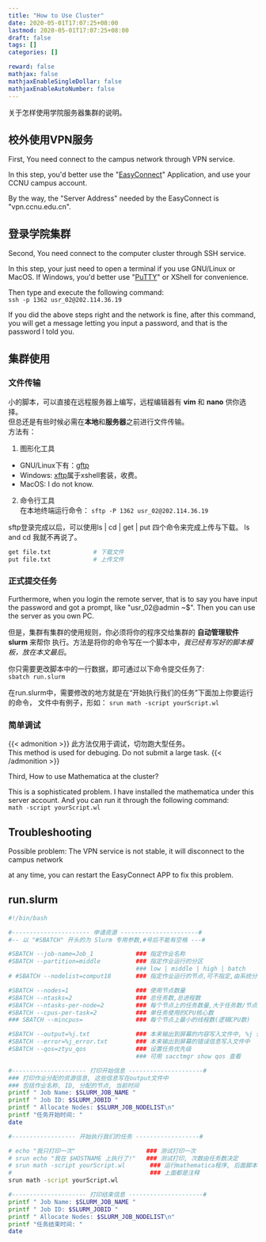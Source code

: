 ```yaml
---
title: "How to Use Cluster"
date: 2020-05-01T17:07:25+08:00
lastmod: 2020-05-01T17:07:25+08:00
draft: false
tags: []
categories: []

reward: false
mathjax: false
mathjaxEnableSingleDollar: false
mathjaxEnableAutoNumber: false
---
```

关于怎样使用学院服务器集群的说明。
<!--more-->

## 校外使用VPN服务
First, You need connect to the campus network through VPN service.

In this step, you'd better use the "[EasyConnect](https://vpn.ccnu.edu.cn/com/installClient_en.html)" Application, and use your CCNU campus account.

By the way, the "Server Address" needed by the EasyConnect is "vpn.ccnu.edu.cn".

## 登录学院集群
Second, You need connect to the computer cluster through SSH service.  

In this step, your just need to open a terminal if you use GNU/Linux or MacOS.
If Windows, you'd better use "[PuTTY](http://www.putty.be/latest.html)" or XShell for convenience.  

Then type and execute the following command:  
`ssh -p 1362 usr_02@202.114.36.19`

If you did the above steps right and the network is fine, after this command,
you will get a message letting you input a password, and that is the password I told you.


## 集群使用
### 文件传输
小的脚本，可以直接在远程服务器上编写，远程编辑器有 **vim** 和 **nano** 供你选择。  
但总还是有些时候必需在**本地**和**服务器**之前进行文件传输。  
方法有：  
1. 图形化工具  
- GNU/Linux下有：[gftp](https://www.gftp.org/)
- Windows: [xftp]()属于xshell套装，收费。
- MacOS: I do not know.
2. 命令行工具  
在本地终端运行命令：
`sftp -P 1362 usr_02@202.114.36.19`

sftp登录完成以后，可以使用ls | cd | get | put 四个命令来完成上传与下载。
ls and cd 我就不再说了。
```bash
get file.txt            # 下载文件
put file.txt            # 上传文件
```

### 正式提交任务
Furthermore, when you login the remote server, that is to say you have input the
password and got a prompt, like "usr_02@admin ~$". Then you can use the server
as you own PC.

但是，集群有集群的使用规则，你必须将你的程序交给集群的 **自动管理软件slurm** 来帮你
执行。方法是将你的命令写在一个脚本中，*我已经有写好的脚本模板，放在本文最后*。  

你只需要更改脚本中的一行数据，即可通过以下命令提交任务了:  
`sbatch run.slurm`

在run.slurm中，需要修改的地方就是在“开始执行我们的任务”下面加上你要运行的命令，
文件中有例子，形如：
`srun math -script yourScript.wl`

### 简单调试
{{< admonition >}}
此方法仅用于调试，切勿跑大型任务。</br>
This method is used for debuging. Do not submit a large task.
{{< /admonition >}}

Third, How to use Mathematica at the cluster?

This is a sophisticated problem. I have installed the mathematica under this
server account. And you can run it through the following command:  
`math -script yourScript.wl`

##  Troubleshooting

Possible problem:  The VPN service is not stable, it will disconnect to the campus network

at any time, you can restart the EasyConnect APP to fix this problem.

## run.slurm

```bash
#!/bin/bash

#---------------------- 申请资源 ----------------------#
#-- 以 "#SBATCH" 开头的为 Slurm 专用参数,#号后不能有空格 ---#

#SBATCH --job-name=Job_1            ### 指定作业名称
#SBATCH --partition=middle          ### 指定作业运行的分区
                                    ### low | middle | high | batch
# #SBATCH --nodelist=comput18       ### 指定作业运行的节点,可不指定,由系统分配

#SBATCH --nodes=1                   ### 使用节点数量
#SBATCH --ntasks=2                  ### 总任务数,总进程数
#SBATCH --ntasks-per-node=2         ### 每个节点上的任务数量,大于任务数/节点数,不要超过 56
#SBATCH --cpus-per-task=2           ### 单任务使用的CPU核心数
### SBATCH --mincpus=               ### 每个节点上最小的线程数(逻辑CPU数)

#SBATCH --output=%j.txt             ### 本来输出到屏幕的内容写入文件中, %j 代表作业ID
#SBATCH --error=%j_error.txt        ### 本来输出到屏幕的错误信息写入文件中
#SBATCH --qos=ztyu_qos              ### 设置任务优先级
                                    ### 可用 sacctmgr show qos 查看

#--------------------- 打印开始信息 ---------------------#
### 打印作业分配的资源信息, 这些信息写在output文件中
### 包括作业名称, ID, 分配的节点, 当前时间
printf " Job Name: $SLURM_JOB_NAME "  
printf " Job ID: $SLURM_JOBID "       
printf " Allocate Nodes: $SLURM_JOB_NODELIST\n"
printf "任务开始时间: "
date

#------------------ 开始执行我们的任务 ------------------#

# echo "我只打印一次"                    ### 测试打印一次
# srun echo "我在 $HOSTNAME 上执行了!"   ### 测试打印, 次数由任务数决定
# srun math -script yourScript.wl       ### 运行mathematica程序, 后面脚本的名字自行修改
#                                       ### 上面都是注释
srun math -script yourScript.wl

#--------------------- 打印结束信息 ---------------------#
printf " Job Name: $SLURM_JOB_NAME "  
printf " Job ID: $SLURM_JOBID "       
printf " Allocate Nodes: $SLURM_JOB_NODELIST\n"
printf "任务结束时间: "
date
```